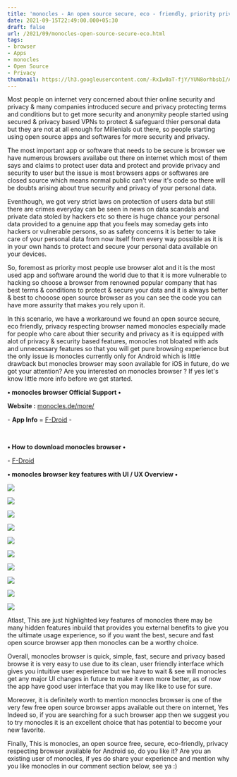 ```yaml
---
title: 'monocles - An open source secure, eco - friendly, priority privacy browser.'
date: 2021-09-15T22:49:00.000+05:30
draft: false
url: /2021/09/monocles-open-source-secure-eco.html
tags: 
- browser
- Apps
- monocles
- Open Source
- Privacy
thumbnail: https://lh3.googleusercontent.com/-RxIw0aT-fjY/YUN8orhbsbI/AAAAAAAAGqk/Oq54RBGNU8MWo6yDZdBr5WfBpPIv5QbvgCLcBGAsYHQ/s1600/1631812765429574-0.png
---
```


  

Most people on internet very concerned about thier online security and privacy & many companies introduced secure and privacy protecting terms and conditions but to get more security and anonymity people started using secured & privacy based VPNs to protect & safeguard thier personal data but they are not at all enough for Millenials out there, so people starting using open source apps and softwares for more security and privacy.

  

The most important app or software that needs to be secure is browser we have numerous browsers availabe out there on internet which most of them says and claims to protect user data and protect and provide privacy and security to user but the issue is most browsers apps or softwares are closed source which means normal public can't view it's code so there will be doubts arising about true security and privacy of your personal data.

  

Eventhough, we got very strict laws on protection of users data but still there are crimes everyday can be seen in news on data scandals and private data stoled by hackers etc so there is huge chance your personal data provided to a genuine app that you feels may someday gets into hackers or vulnerable persons, so as safety concerns it is better to take care of your personal data from now itself from every way possible as it is in your own hands to protect and secure your personal data available on your devices.

  

So, foremost as priority most people use browser alot and it is the most used app and software around the world due to that it is more vulnerable to hacking so choose a browser from renowned popular company that has best terms & conditions to protect & secure your data and it is always better & best to chooose open source browser as you can see the code you can have more assurity that makes you rely upon it.

  

In this scenario, we have a workaround we found an open source secure, eco friendly, privacy respecting browser named monocles especially made for people who care about thier security and privacy as it is equipped with alot of privacy & security based features, monocles not bloated with ads and unnecessary features so that you will get pure browsing experience but the only issue is monocles currently only for Android which is little drawback but monocles browser may soon available for iOS in future, do we got your attention? Are you interested on monocles browser ? If yes let's know little more info before we get started.

  

**• monocles browser Official Support •**

**Website :** [monocles.de/more/](https://monocles.de/more/)

  

\- **App Info** = [F-Droid](https://f-droid.org/en/packages/de.monocles.browser/) -

   

**• How to download monocles browser •**

\- [F-Droid](https://f-droid.org/en/packages/de.monocles.browser/)

  

**• monocles browser key features with UI / UX Overview •**

 **![](https://lh3.googleusercontent.com/-t0Uh5MrzJYc/YUN8nFB7SMI/AAAAAAAAGqg/yYgwvxOY4tI9P6YQPt9TZAsKitK3iKPCQCLcBGAsYHQ/s1600/1631812760563683-1.png)** 

 **![](https://lh3.googleusercontent.com/-VDOwuCb_Kt8/YUN8l5wXDqI/AAAAAAAAGqY/QcdOo4tB14w1WwwlP7lvzo1dxlzt0uinQCLcBGAsYHQ/s1600/1631812750709977-2.png)** 

 **![](https://lh3.googleusercontent.com/-O_Eu9rryV10/YUN8jp8Ax1I/AAAAAAAAGqU/m_wQbfYuOe4MoC7OuWgHsRLuVJn6TMpyACLcBGAsYHQ/s1600/1631812734726095-3.png)** 

 **![](https://lh3.googleusercontent.com/-V5OtOcI_Lfg/YUN8fip0dGI/AAAAAAAAGqQ/s7RmlboKiOY3dAcZdWdTEQq8JU8Sv8MRACLcBGAsYHQ/s1600/1631812717261519-4.png)** 

 **![](https://lh3.googleusercontent.com/-nrANxtwV6zQ/YUN8bHDtX0I/AAAAAAAAGqM/0WTfiR-rOO8SwKXpDMsTlPxhEW2x32AdwCLcBGAsYHQ/s1600/1631812702074019-5.png)** 

 **![](https://lh3.googleusercontent.com/-PkLTBo8hVYQ/YUN8XRxY0uI/AAAAAAAAGqE/v-__zjKGv5EBsRe7Qh5cSdhmwuqDhEEawCLcBGAsYHQ/s1600/1631812684456129-6.png)** 

 **![](https://lh3.googleusercontent.com/-OuKGsarD5qE/YUN8S4zRK8I/AAAAAAAAGqA/30e4CvKs4aQGINYHTN89YrGiXcms-W8owCLcBGAsYHQ/s1600/1631812666268693-7.png)** 

 ![](https://lh3.googleusercontent.com/-0xdwhgfpVYs/YUN8OYMXJoI/AAAAAAAAGp8/MlTOYi0eyhYD9vO9jSaN8IBpNsKkQXnZgCLcBGAsYHQ/s1600/1631812650785261-8.png) 

  

 ![](https://lh3.googleusercontent.com/-MwBnk_UUc3E/YUN8KkkA43I/AAAAAAAAGp0/P-HA9G8xHaQR-sYIZKm18_2hDgxy-lITQCLcBGAsYHQ/s1600/1631812602952514-9.png) 

  

 ![](https://lh3.googleusercontent.com/-HhD2bauSv44/YUN7-T6UKXI/AAAAAAAAGpw/TgmBXqcGMJMci-q8DoX9o7rDCkR2cl7aQCLcBGAsYHQ/s1600/1631812594235765-10.png) 

  

  

Atlast, This are just highlighted key features of monocles there may be many hidden features inbuild that provides you external benefits to give you the ultimate usage experience, so if you want the best, secure and fast open source browser app then monocles can be a worthy choice.

  

Overall, monocles browser is quick, simple, fast, secure and privacy based browse it is very easy to use due to its clean, user friendly interface which gives you intuitive user experience but we have to wait & see will monocles get any major UI changes in future to make it even more better, as of now the app have good user interface that you may like like to use for sure.

  

Moreover, it is definitely worth to mention monocles browser is one of the very few free open source browser apps available out there on internet, Yes Indeed so, if you are searching for a such browser app then we suggest you to try monocles it is an excellent choice that has potential to become your new favorite.

  

Finally, This is monocles, an open source free, secure, eco-friendly, privacy respecting browser available for Android so, do you like it? Are you an existing user of monocles, if yes do share your experience and mention why you like monocles in our comment section below, see ya :)